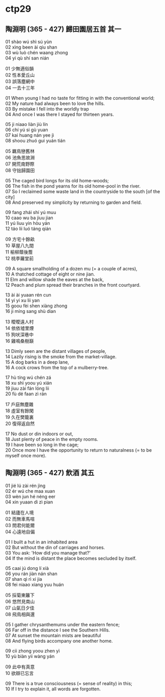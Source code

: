 # ctp29

## 陶淵明 (365 - 427) 歸田園居五首 其一

01 shào wú shì sú yùn  
02 xìng been ài qiu shan  
03 wù luò chén waang zhong  
04 yi qù shí san nián

01 少無適俗韻  
02 性本愛丘山  
03 誤落塵網中  
04 一去十三年

01 When young I had no taste for fitting in with the conventional world;  
02 My nature had always been to love the hills.  
03 By mistake I fell into the worldly trap  
04 And once I was there I stayed for thirteen years.

05 ji niaao liàn jiù lín  
06 chí yú si gù yuan  
07 kai huang nán yee jì  
08 shoou zhuó gui yuán tián

05 羈鳥戀舊林  
06 池魚思故淵  
07 開荒南野際  
08 守拙歸園田

05 The caged bird longs for its old home-woods;  
06 The fish in the pond yearns for its old home-pool in the river.  
07 So I reclaimed some waste land in the countryside to the south [of the city]  
08 And preserved my simplicity by returning to garden and field.

09 fang zhái shí yú muu  
10 caao wu ba jiuu jian  
11 yú liuu yin hòu yán  
12 táo lii luó táng qián

09 方宅十餘畝  
10 草屋八九間  
11 榆柳蔭後簷  
12 桃李羅堂前

09 A square smallholding of a dozen mu (= a couple of acres),  
10 A thatched cottage of eight or nine jian.  
11 Elm and willow shade the eaves at the back,  
12 Peach and plum spread their branches in the front courtyard.

13 ài ài yuaan rén cun  
14 yi yi xu lii yan  
15 goou fèi shen xiàng zhong  
16 ji míng sang shù dian

13 曖曖遠人村  
14 依依墟里煙  
15 狗吠深巷中  
16 雞鳴桑樹巔

13 Dimly seen are the distant villages of people,  
14 Lazily rising is the smoke from the market-village.  
15 A dog barks in a deep lane,  
16 A cock crows from the top of a mulberry-tree.

17 hù tíng wú chén zá  
18 xu shì yoou yú xián  
19 jiuu zài fán lóng lii  
20 fù dé faan zì rán

17 戶庭無塵雜  
18 虛室有餘閑  
19 久在樊籠裏  
20 復得返自然

17 No dust or din indoors or out,  
18 Just plenty of peace in the empty rooms.  
19 I have been so long in the cage;  
20 Once more I have the opportunity to return to naturalness (= to be myself once more).


## 陶淵明 (365 - 427) 飲酒 其五

01 jié lú zài rén jìng  
02 ér wú che maa xuan  
03 wèn jun hé néng eer  
04 xin yuaan dì zì pian

01 結廬在人境  
02 而無車馬喧  
03 問君何能爾  
04 心遠地自偏

01 I built a hut in an inhabited area  
02 But without the din of carriages and horses.  
03 You ask: 'How did you manage that?'  
04 If the mind is distant the place becomes secluded by itself.

05 caai jú dong lí xià  
06 you rán jiàn nán shan  
07 shan qì rì xi jia  
08 fei niaao xiang yuu huán

05 採菊東籬下  
06 悠然見南山  
07 山氣日夕佳  
08 飛鳥相與還

05 I gather chrysanthemums under the eastern fence;  
06 Far off in the distance I see the Southern Hills.  
07 At sunset the mountain mists are beautiful  
08 And flying birds accompany one another home.

09 cii zhong yoou zhen yì  
10 yù biàn yii wàng yán

09 此中有真意  
10 欲辯已忘言

09 There is a true consciousness (= sense of reality) in this;  
10 If I try to explain it, all words are forgotten.  
